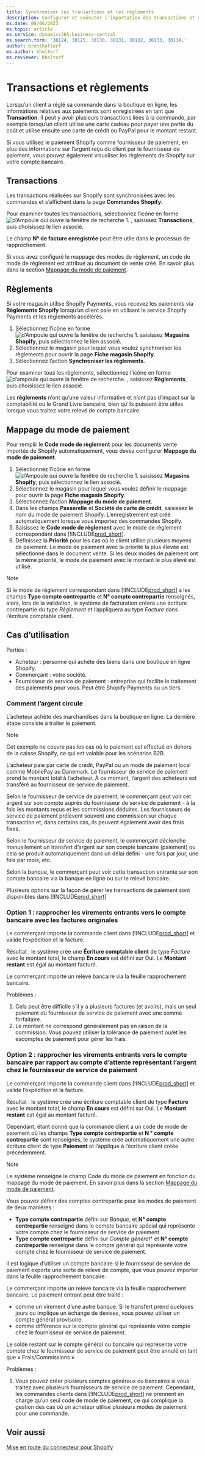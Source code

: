 ```yaml
---
title: Synchroniser les transactions et les règlements
description: Configurer et exécuter l’importation des transactions et des paiements à partir de Shopify.
ms.date: 06/06/2023
ms.topic: article
ms.service: dynamics365-business-central
ms.search.form: '30124, 30125, 30130, 30131, 30132, 30133, 30134,'
author: brentholtorf
ms.author: bholtorf
ms.reviewer: bholtorf
---
```


# <a name="transactions-and-payouts"></a>Transactions et règlements

Lorsqu’un client a réglé sa commande dans la boutique en ligne, les informations relatives aux paiements sont enregistrées en tant que **Transaction**. Il peut y avoir plusieurs transactions liées à la commande, par exemple lorsqu’un client utilise une carte cadeau pour payer une partie du coût et utilise ensuite une carte de crédit ou PayPal pour le montant restant.

Si vous utilisez le paiement Shopify comme fournisseur de paiement, en plus des informations sur l’argent reçu du client par le fournisseur de paiement, vous pouvez également visualiser les règlements de Shopify sur votre compte bancaire.

## <a name="transactions"></a>Transactions

Les transactions réalisées sur Shopify sont synchronisées avec les commandes et s’affichent dans la page **Commandes Shopify**.

Pour examiner toutes les transactions, sélectionnez l’icône en forme ![d’Ampoule qui ouvre la fenêtre de recherche 1.](../media/ui-search/search_small.png "Dites-moi ce que vous voulez faire") , saisissez **Transactions**, puis choisissez le lien associé.

Le champ **N° de facture enregistrée** peut être utile dans le processus de rapprochement.

Si vous avez configuré le mappage des modes de règlement, un code de mode de règlement est attribué au document de vente créé. En savoir plus dans la section [Mappage du mode de paiement](#payment-method-mapping).

## <a name="payouts"></a>Règlements

Si votre magasin utilise Shopify Payments, vous recevez les paiements via **Règlements Shopify** lorsqu’un client paie en utilisant le service Shopify Payments et les règlements accélérés.

1. Sélectionnez l’icône en forme ![d’Ampoule qui ouvre la fenêtre de recherche 1.](../media/ui-search/search_small.png "Dites-moi ce que vous voulez faire") saisissez **Magasins Shopify**, puis sélectionnez le lien associé.
2. Sélectionnez le magasin pour lequel vous voulez synchroniser les règlements pour ouvrir la page **Fiche magasin Shopify**.
3. Sélectionnez l’action **Synchroniser les règlements**.

Pour examiner tous les règlements, sélectionnez l’icône en forme ![d’ampoule qui ouvre la fenêtre de recherche.](../media/ui-search/search_small.png "Dites-moi ce que vous voulez faire") , saisissez **Règlements**, puis choisissez le lien associé.

Les **règlements** n’ont qu’une valeur informative et n’ont pas d’impact sur la comptabilité ou le Grand Livre bancaire, bien qu’ils puissent être utiles lorsque vous traitez votre relevé de compte bancaire.

## <a name="payment-method-mapping"></a>Mappage du mode de paiement

Pour remplir le **Code mode de règlement** pour les documents vente importés de Shopify automatiquement, vous devez configurer **Mappage du mode de paiement**.

1. Sélectionnez l’icône en forme ![d’Ampoule qui ouvre la fenêtre de recherche 1.](../media/ui-search/search_small.png "Dites-moi ce que vous voulez faire") saisissez **Magasins Shopify**, puis sélectionnez le lien associé.
2. Sélectionnez le magasin pour lequel vous voulez définir le mappage pour ouvrir la page **Fiche magasin Shopify**.
3. Sélectionnez l’action **Mappage du mode de paiement**.
4. Dans les champs **Passerelle** et **Société de carte de crédit**, saisissez le nom du mode de paiement Shopify. L’enregistrement est créé automatiquement lorsque vous importez des commandes Shopify.
5. Saisissez le **Code mode de règlement** avec le mode de règlement correspondant dans [!INCLUDE[prod_short](../includes/prod_short.md)].
6. Définissez la **Priorité** pour les cas où le client utilise plusieurs moyens de paiement. Le mode de paiement avec la priorité la plus élevée est sélectionné dans le document vente. Si les deux modes de paiement ont la même priorité, le mode de paiement avec le montant le plus élevé est utilisé.

> [!NOTE]  
> Si le mode de règlement correspondant dans [!INCLUDE[prod_short](../includes/prod_short.md)] a les champs **Type compte contrepartie** et **N° compte contrepartie** renseignés, alors, lors de la validation, le système de facturation créera une écriture contrepartie du type *Règlement* et l’appliquera au type *Facture* dans l’écriture comptable client.

## <a name="use-cases"></a>Cas d’utilisation
  
Parties :

* Acheteur : personne qui achète des biens dans une boutique en ligne Shopify.
* Commerçant : votre société.
* Fournisseur de service de paiement : entreprise qui facilite le traitement des paiements pour vous. Peut être Shopify Payments ou un tiers.

### <a name="how-money-flows"></a>Comment l’argent circule

L’acheteur achète des marchandises dans la boutique en ligne. La dernière étape consiste à traiter le paiement.

>[!NOTE]
> Cet exemple ne couvre pas les cas où le paiement est effectué en dehors de la caisse Shopify, ce qui est valable pour les scénarios B2B.
  
L’acheteur paie par carte de crédit, PayPal ou un mode de paiement local comme MobilePay au Danemark. Le fournisseur de service de paiement prend le montant total à l’acheteur. À ce moment, l’argent des acheteurs est transféré au fournisseur de service de paiement.

Selon le fournisseur de service de paiement, le commerçant peut voir cet argent sur son compte auprès du fournisseur de service de paiement - à la fois les montants reçus et les commissions déduites. Les fournisseurs de service de paiement prélèvent souvent une commission sur chaque transaction et, dans certains cas, ils peuvent également avoir des frais fixes.
  
Selon le fournisseur de service de paiement, le commerçant déclenche manuellement un transfert d’argent sur son compte bancaire (paiement) ou cela se produit automatiquement dans un délai défini - une fois par jour, une fois par mois, etc.
  
Selon la banque, le commerçant peut voir cette transaction entrante sur son compte bancaire via la banque en ligne ou sur le relevé bancaire.

Plusieurs options sur la façon de gérer les transactions de paiement sont disponibles dans [!INCLUDE[prod_short](../includes/prod_short.md)]
  
### <a name="option-1-reconcile-incoming-transfers-to-bank-account-against-original-invoices"></a>Option 1 : rapprocher les virements entrants vers le compte bancaire avec les factures originales
  
Le commerçant importe la commande client dans [!INCLUDE[prod_short](../includes/prod_short.md)] et valide l’expédition et la facture.

Résultat : le système crée une **Écriture comptable client** de type *Facture* avec le montant total, le champ **En cours** est défini sur Oui. Le **Montant restant** est égal au montant facturé.

Le commerçant importe un relevé bancaire via la feuille rapprochement bancaire.

Problèmes :

1. Cela peut être difficile s’il y a plusieurs factures (et avoirs), mais un seul paiement du fournisseur de service de paiement avec une somme forfaitaire.
2. Le montant ne correspond généralement pas en raison de la commission. Vous pouvez utiliser la tolérance de paiement ou/et les escomptes de paiement pour gérer les frais.

### <a name="option-2-reconcile-incoming-transfers-to-bank-account-against-interim-account-representing-money-at-the-payment-provider"></a>Option 2 : rapprocher les virements entrants vers le compte bancaire par rapport au compte d’attente représentant l’argent chez le fournisseur de service de paiement
  
Le commerçant importe la commande client dans [!INCLUDE[prod_short](../includes/prod_short.md)] et valide l’expédition et la facture.
  
Résultat : le système crée une écriture comptable client de type **Facture** avec le montant total, le champ **En cours** est défini sur Oui. Le **Montant restant** est égal au montant facturé.

Cependant, étant donné que la commande client a un code de mode de paiement où les champs **Type compte contrepartie** et **N ° compte contrepartie** sont renseignés, le système crée automatiquement une autre écriture client de type **Paiement** et l’applique à l’écriture client créée précédemment.

>[!NOTE]
> Le système renseigne le champ Code du mode de paiement en fonction du mappage du mode de paiement. En savoir plus dans la section [Mappage du mode de paiement](#payment-method-mapping).
  
Vous pouvez définir des comptes contrepartie pour les modes de paiement de deux manières :

* **Type compte contrepartie** défini sur *Banque*, et **N° compte contrepartie** renseigné dans le compte bancaire spécial qui représente votre compte chez le fournisseur de service de paiement.
* **Type compte contrepartie** défini sur *Compte général** et **N° compte contrepartie** renseigné dans le compte général qui représente votre compte chez le fournisseur de service de paiement.

Il est logique d’utiliser un compte bancaire si le fournisseur de service de paiement exporte une sorte de relevé de compte, que vous pouvez importer dans la feuille rapprochement bancaire.

Le commerçant importe un relevé bancaire via la feuille rapprochement bancaire. Le paiement entrant peut être traité :

* comme un virement d’une autre banque. Si le transfert prend quelques jours ou implique un échange de devises, vous pouvez utiliser un compte général provisoire.
* comme différence sur le compte général qui représente votre compte chez le fournisseur de service de paiement.
  
Le solde restant sur le compte général ou bancaire qui représente votre compte chez le fournisseur de service de paiement peut être annulé en tant que « Frais/Commissions »

Problèmes :

1. Vous pouvez créer plusieurs comptes généraux ou bancaires si vous traitez avec plusieurs fournisseurs de service de paiement. Cependant, les commandes clients dans [!INCLUDE[prod_short](../includes/prod_short.md)] ne prennent en charge qu’un seul code de mode de paiement, ce qui complique la gestion des cas où un acheteur utilise plusieurs modes de paiement pour une commande.

## <a name="see-also"></a>Voir aussi

[Mise en route du connecteur pour Shopify](get-started.md)  
